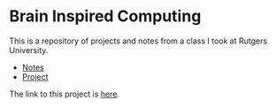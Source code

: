 # Brain Inspired Computing
This is a repository of projects and notes from a class I took at Rutgers University. 


* [Notes](posts/contents.md)
* [Project](posts/project.md)

The link to this project is [here](#).


